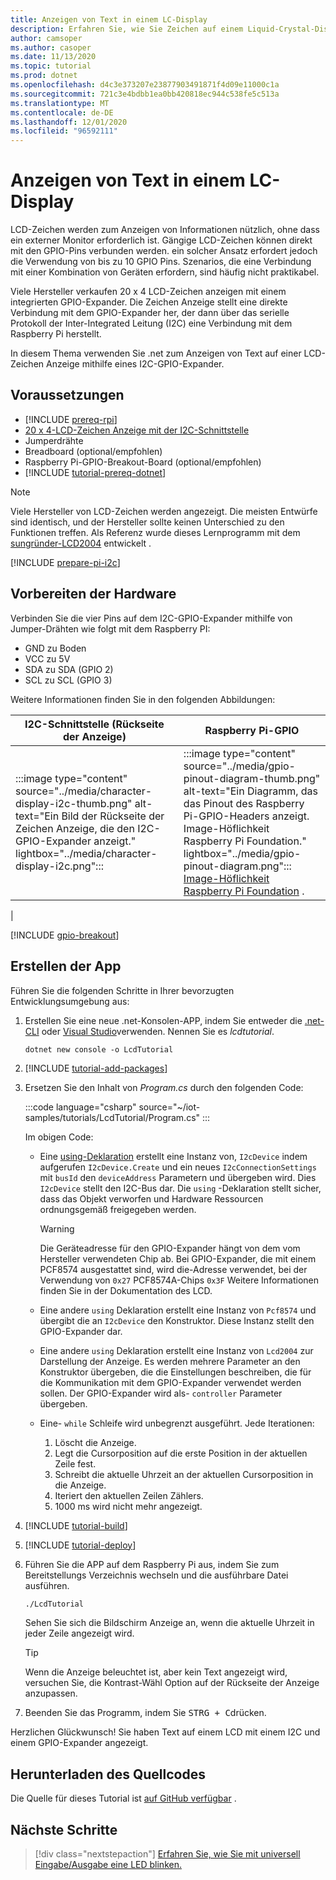 ```yaml
---
title: Anzeigen von Text in einem LC-Display
description: Erfahren Sie, wie Sie Zeichen auf einem Liquid-Crystal-Display mit den .net IOT-Bibliotheken anzeigen.
author: camsoper
ms.author: casoper
ms.date: 11/13/2020
ms.topic: tutorial
ms.prod: dotnet
ms.openlocfilehash: d4c3e373207e23877903491871f4d09e11000c1a
ms.sourcegitcommit: 721c3e4bdbb1ea0bb420818ec944c538fe5c513a
ms.translationtype: MT
ms.contentlocale: de-DE
ms.lasthandoff: 12/01/2020
ms.locfileid: "96592111"
---
```

<!--markdownlint-disable DOCSMD011 -->
# <a name="display-text-on-an-lcd"></a>Anzeigen von Text in einem LC-Display

LCD-Zeichen werden zum Anzeigen von Informationen nützlich, ohne dass ein externer Monitor erforderlich ist. Gängige LCD-Zeichen können direkt mit den GPIO-Pins verbunden werden. ein solcher Ansatz erfordert jedoch die Verwendung von bis zu 10 GPIO Pins. Szenarios, die eine Verbindung mit einer Kombination von Geräten erfordern, sind häufig nicht praktikabel.

Viele Hersteller verkaufen 20 x 4 LCD-Zeichen anzeigen mit einem integrierten GPIO-Expander. Die Zeichen Anzeige stellt eine direkte Verbindung mit dem GPIO-Expander her, der dann über das serielle Protokoll der Inter-Integrated Leitung (I2C) eine Verbindung mit dem Raspberry Pi herstellt.

In diesem Thema verwenden Sie .net zum Anzeigen von Text auf einer LCD-Zeichen Anzeige mithilfe eines I2C-GPIO-Expander.

## <a name="prerequisites"></a>Voraussetzungen

- [!INCLUDE [prereq-rpi](../includes/prereq-rpi.md)]
- [20 x 4-LCD-Zeichen Anzeige mit der I2C-Schnittstelle](https://www.bing.com/images/search?q=20x4+lcd+display+with+i2c)<span class="docon docon-navigate-external x-hidden-focus"></span>
- Jumperdrähte
- Breadboard (optional/empfohlen)
- Raspberry Pi-GPIO-Breakout-Board (optional/empfohlen)
- [!INCLUDE [tutorial-prereq-dotnet](../includes/tutorial-prereq-dotnet.md)]

> [!NOTE]
> Viele Hersteller von LCD-Zeichen werden angezeigt. Die meisten Entwürfe sind identisch, und der Hersteller sollte keinen Unterschied zu den Funktionen treffen. Als Referenz wurde dieses Lernprogramm mit dem [sungründer-LCD2004](https://www.sunfounder.com/lcd2004-module.html) entwickelt <span class="docon docon-navigate-external x-hidden-focus"></span> .

[!INCLUDE [prepare-pi-i2c](../includes/prepare-pi-i2c.md)]

## <a name="prepare-the-hardware"></a>Vorbereiten der Hardware

Verbinden Sie die vier Pins auf dem I2C-GPIO-Expander mithilfe von Jumper-Drähten wie folgt mit dem Raspberry PI:

- GND zu Boden
- VCC zu 5V
- SDA zu SDA (GPIO 2)
- SCL zu SCL (GPIO 3)

Weitere Informationen finden Sie in den folgenden Abbildungen:

| I2C-Schnittstelle (Rückseite der Anzeige) | Raspberry Pi-GPIO |
|---------------------------------|-------------------|
| :::image type="content" source="../media/character-display-i2c-thumb.png" alt-text="Ein Bild der Rückseite der Zeichen Anzeige, die den I2C-GPIO-Expander anzeigt." lightbox="../media/character-display-i2c.png"::: | :::image type="content" source="../media/gpio-pinout-diagram-thumb.png" alt-text="Ein Diagramm, das das Pinout des Raspberry Pi-GPIO-Headers anzeigt. Image-Höflichkeit Raspberry Pi Foundation." lightbox="../media/gpio-pinout-diagram.png":::<br />[Image-Höflichkeit Raspberry Pi Foundation](https://www.raspberrypi.org/documentation/usage/gpio/) <span class="docon docon-navigate-external x-hidden-focus"></span> .
 |

[!INCLUDE [gpio-breakout](../includes/gpio-breakout.md)]

## <a name="create-the-app"></a>Erstellen der App

Führen Sie die folgenden Schritte in Ihrer bevorzugten Entwicklungsumgebung aus:

1. Erstellen Sie eine neue .net-Konsolen-APP, indem Sie entweder die [.net-CLI](../../core/tools/dotnet-new.md) oder [Visual Studio](../../core/tutorials/with-visual-studio.md)verwenden. Nennen Sie es *lcdtutorial*.

    ```dotnetcli
    dotnet new console -o LcdTutorial
    ```

1. [!INCLUDE [tutorial-add-packages](../includes/tutorial-add-packages.md)]
1. Ersetzen Sie den Inhalt von *Program.cs* durch den folgenden Code:

    :::code language="csharp" source="~/iot-samples/tutorials/LcdTutorial/Program.cs" :::

    Im obigen Code:

    - Eine [using-Deklaration](../../csharp/whats-new/csharp-8.md#using-declarations) erstellt eine Instanz von, `I2cDevice` indem aufgerufen `I2cDevice.Create` und ein neues `I2cConnectionSettings` mit `busId` den `deviceAddress` Parametern und übergeben wird. Dies `I2cDevice` stellt den I2C-Bus dar. Die `using` -Deklaration stellt sicher, dass das Objekt verworfen und Hardware Ressourcen ordnungsgemäß freigegeben werden.

        > [!WARNING]
        > Die Geräteadresse für den GPIO-Expander hängt von dem vom Hersteller verwendeten Chip ab. Bei GPIO-Expander, die mit einem PCF8574 ausgestattet sind, wird die-Adresse verwendet, bei der Verwendung von `0x27` PCF8574A-Chips `0x3F` Weitere Informationen finden Sie in der Dokumentation des LCD.

    - Eine andere `using` Deklaration erstellt eine Instanz von `Pcf8574` und übergibt die an `I2cDevice` den Konstruktor. Diese Instanz stellt den GPIO-Expander dar.
    - Eine andere `using` Deklaration erstellt eine Instanz von `Lcd2004` zur Darstellung der Anzeige. Es werden mehrere Parameter an den Konstruktor übergeben, die die Einstellungen beschreiben, die für die Kommunikation mit dem GPIO-Expander verwendet werden sollen. Der GPIO-Expander wird als- `controller` Parameter übergeben.
    - Eine- `while` Schleife wird unbegrenzt ausgeführt. Jede Iterationen:
        1. Löscht die Anzeige.
        1. Legt die Cursorposition auf die erste Position in der aktuellen Zeile fest.
        1. Schreibt die aktuelle Uhrzeit an der aktuellen Cursorposition in die Anzeige.
        1. Iteriert den aktuellen Zeilen Zählers.
        1. 1000 ms wird nicht mehr angezeigt.

1. [!INCLUDE [tutorial-build](../includes/tutorial-build.md)]
1. [!INCLUDE [tutorial-deploy](../includes/tutorial-deploy.md)]
1. Führen Sie die APP auf dem Raspberry Pi aus, indem Sie zum Bereitstellungs Verzeichnis wechseln und die ausführbare Datei ausführen.

    ```bash
    ./LcdTutorial
    ```

    Sehen Sie sich die Bildschirm Anzeige an, wenn die aktuelle Uhrzeit in jeder Zeile angezeigt wird.

    > [!TIP]
    > Wenn die Anzeige beleuchtet ist, aber kein Text angezeigt wird, versuchen Sie, die Kontrast-Wähl Option auf der Rückseite der Anzeige anzupassen.

1. Beenden Sie das Programm, indem Sie <kbd>STRG + C</kbd>drücken.

Herzlichen Glückwunsch! Sie haben Text auf einem LCD mit einem I2C und einem GPIO-Expander angezeigt.

## <a name="get-the-source-code"></a>Herunterladen des Quellcodes

Die Quelle für dieses Tutorial ist [auf GitHub verfügbar](https://github.com/MicrosoftDocs/dotnet-iot-assets/tree/master/tutorials/LcdTutorial) <span class="docon docon-navigate-external x-hidden-focus"></span> .

## <a name="next-steps"></a>Nächste Schritte

> [!div class="nextstepaction"]
> [Erfahren Sie, wie Sie mit universell Eingabe/Ausgabe eine LED blinken.](../tutorials/blink-led.md)
